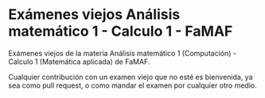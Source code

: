 # Exámenes viejos Análisis matemático 1 - Calculo 1 - FaMAF

Exámenes viejos de la materia Análisis matemático 1 (Computación) - Calculo 1 (Matemática aplicada) de FaMAF.

Cualquier contribución con un examen viejo que no esté es bienvenida, ya sea como pull request, o como mandar el examen por cualquier otro medio.


